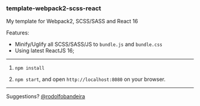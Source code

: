 ### template-webpack2-scss-react
My template for Webpack2, SCSS/SASS and React 16

Features:

- Minify/Uglify all SCSS/SASS/JS to `bundle.js` and `bundle.css`
- Using latest ReactJS 16;

---

1. `npm install`

2. `npm start`, and open `http://localhost:8080` on your browser.

---

Suggestions? [@rodolfobandeira](https://twitter.com/rodolfobandeira)
